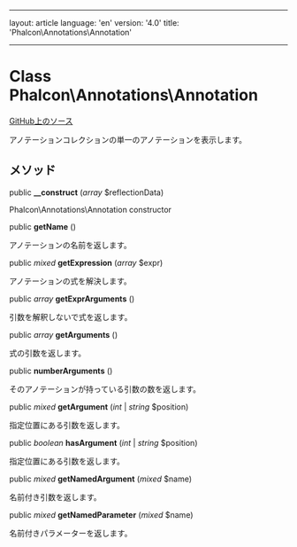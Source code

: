 * * *

layout: article language: 'en' version: '4.0' title: 'Phalcon\Annotations\Annotation'

* * *

# Class **Phalcon\Annotations\Annotation**

<a href="https://github.com/phalcon/cphalcon/tree/v4.0.0/phalcon/annotations/annotation.zep" class="btn btn-default btn-sm">GitHub上のソース</a>

アノテーションコレクションの単一のアノテーションを表示します。

## メソッド

public **__construct** (*array* $reflectionData)

Phalcon\Annotations\Annotation constructor

public **getName** ()

アノテーションの名前を返します。

public *mixed* **getExpression** (*array* $expr)

アノテーションの式を解決します。

public *array* **getExprArguments** ()

引数を解釈しないで式を返します。

public *array* **getArguments** ()

式の引数を返します。

public **numberArguments** ()

そのアノテーションが持っている引数の数を返します。

public *mixed* **getArgument** (*int* | *string* $position)

指定位置にある引数を返します。

public *boolean* **hasArgument** (*int* | *string* $position)

指定位置にある引数を返します。

public *mixed* **getNamedArgument** (*mixed* $name)

名前付き引数を返します。

public *mixed* **getNamedParameter** (*mixed* $name)

名前付きパラメーターを返します。
